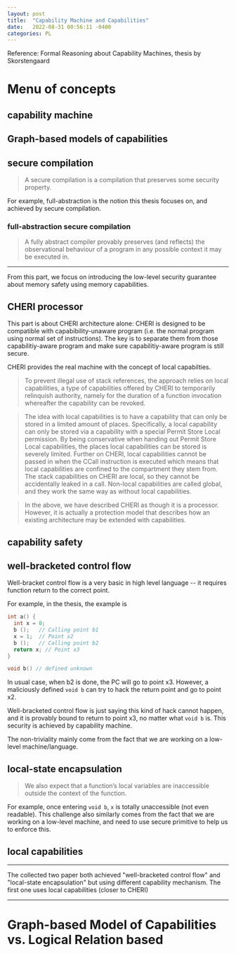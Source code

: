 ```yaml
---
layout: post
title:  "Capability Machine and Capabilities"
date:   2022-08-31 00:56:11 -0400
categories: PL
---
```


Reference: Formal Reasoning about Capability Machines, thesis by Skorstengaard



# Menu of concepts
## capability machine


## Graph-based models of capabilities
## secure compilation
> A secure compilation is a compilation that preserves some security property. 

For example, full-abstraction is the notion this thesis focuses on, and achieved by secure compilation. 

### full-abstraction secure compilation

> A fully abstract compiler provably preserves (and reflects) the observational behaviour of a program in any possible context it may be executed in.




*** 
From this part, we focus on introducing the low-level security guarantee about memory safety using memory capabilities.

## CHERI processor



This part is about CHERI architecture alone: CHERI is designed to be compatible with capabibility-unaware program (i.e. the normal program using normal set of instructions). The key is to separate them from those capabilitiy-aware program and make sure  capabilitiy-aware program is still secure.




CHERI provides the real machine with the concept of local capabilties.  

> To prevent illegal use of stack references, the approach relies on local capabilities, a type of capabilities offered by CHERI to temporarily relinquish authority, namely for the duration of a function invocation whereafter the capability can be revoked.

> The idea with local capabilities is to have a capability that can only be stored in a limited amount
of places. Specifically, a local capability can only be stored via a capability
with a special Permit Store Local permission. By being conservative when
handing out Permit Store Local capabilities, the places local capabilities
can be stored is severely limited. Further on CHERI, local capabilities cannot be passed in when the CCall instruction is executed which means that
local capabilities are confined to the compartment they stem from. The stack
capabilities on CHERI are local, so they cannot be accidentally leaked in a
call. Non-local capabilities are called global, and they work the same way as
without local capabilities.


> In the above, we have described CHERI as though it is a processor. However, it is actually a protection model that describes how an existing architecture may be extended with capabilities.
## capability safety

## well-bracketed control flow
Well-bracket control flow is a very basic in high level language -- it requires function return to the correct point. 

For example, in the thesis, the example is
```C
int a() {
  int x = 0;
  b ();   // Calling point b1
  x = 1;  // Point x2
  b ();   // Calling point b2
  return x; // Point x3
}

void b() // defined unknown
```
In usual case, when b2 is done, the PC will go to point x3. However, a maliciously defined `void b` can try to hack the return point and go to point x2.

Well-bracketed control flow is just saying this kind of hack cannot happen, and it is provably bound to return to point x3, no matter what `void b` is. This security is achieved by capability machine. 

The non-triviality mainly come from the fact that we are working on a low-level machine/language. 
## local-state encapsulation
> We also expect that a function’s local variables are inaccessible outside the context of the function.

For example, once entering `void b`, `x` is totally unaccessible (not even readable). This challenge also similarly comes from the fact that we are working on a low-level machine, and need to use secure primitive to help us to enforce this.

## local capabilities

***

The collected two paper both achieved "well-bracketed control flow" and "local-state encapsulation" but using different capability mechanism. The first one uses local capabilities (closer to CHERI)

<!-- # Review of "Using Local Capabilities"


# Review of "Using Linear Capabilities" -->
***

# Graph-based Model of Capabilities vs. Logical Relation based